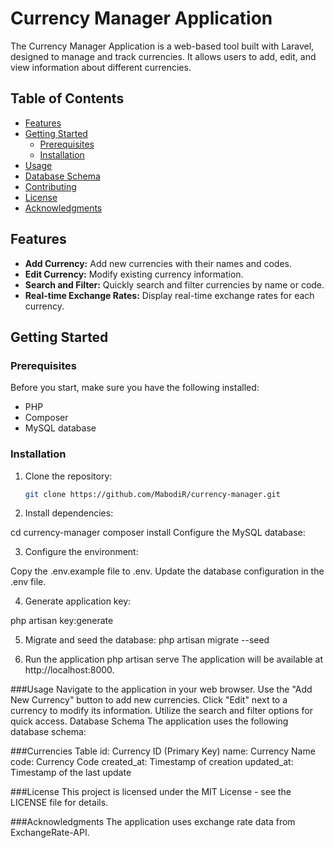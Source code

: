 # Currency Manager Application

The Currency Manager Application is a web-based tool built with Laravel, designed to manage and track currencies. It allows users to add, edit, and view information about different currencies.

## Table of Contents

- [Features](#features)
- [Getting Started](#getting-started)
  - [Prerequisites](#prerequisites)
  - [Installation](#installation)
- [Usage](#usage)
- [Database Schema](#database-schema)
- [Contributing](#contributing)
- [License](#license)
- [Acknowledgments](#acknowledgments)

## Features

- **Add Currency:** Add new currencies with their names and codes.
- **Edit Currency:** Modify existing currency information.
- **Search and Filter:** Quickly search and filter currencies by name or code.
- **Real-time Exchange Rates:** Display real-time exchange rates for each currency.

## Getting Started

### Prerequisites

Before you start, make sure you have the following installed:

- PHP
- Composer
- MySQL database

### Installation

1. Clone the repository:

   ```bash
   git clone https://github.com/MabodiR/currency-manager.git

2. Install dependencies:

cd currency-manager
composer install
Configure the MySQL database:

3. Configure the environment:

Copy the .env.example file to .env.
Update the database configuration in the .env file.

4. Generate application key:

php artisan key:generate

5. Migrate and seed the database:
php artisan migrate --seed

6. Run the application
php artisan serve
The application will be available at http://localhost:8000.

###Usage
Navigate to the application in your web browser.
Use the "Add New Currency" button to add new currencies.
Click "Edit" next to a currency to modify its information.
Utilize the search and filter options for quick access.
Database Schema
The application uses the following database schema:

###Currencies Table
id: Currency ID (Primary Key)
name: Currency Name
code: Currency Code
created_at: Timestamp of creation
updated_at: Timestamp of the last update

###License
This project is licensed under the MIT License - see the LICENSE file for details.

###Acknowledgments
The application uses exchange rate data from ExchangeRate-API.
